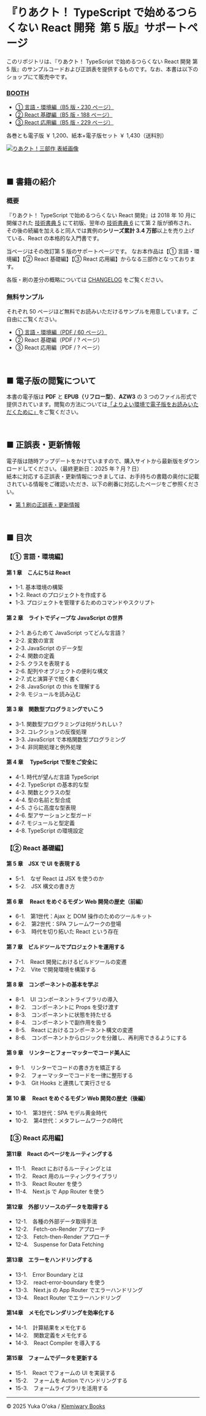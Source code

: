 # 『りあクト！ TypeScript で始めるつらくない React 開発 &nbsp;第 5 版』サポートページ

このリポジトリは、『りあクト！ TypeScript で始めるつらくない React 開発 第 5 版』のサンプルコードおよび正誤表を提供するものです。なお、本書は以下のショップにて販売中です。

### [BOOTH](https://oukayuka.booth.pm/)

- [① 言語・環境編（B5 版・230 ページ）](https://oukayuka.booth.pm/items/2368045)
- [② React 基礎編（B5 版・188 ページ）](https://oukayuka.booth.pm/items/2368019)
- [③ React 応用編（B5 版・229 ページ）](https://oukayuka.booth.pm/items/2367992)

各巻とも電子版 ￥ 1,200、紙本+電子版セット ￥ 1,430（送料別）

<a href="https://oukayuka.booth.pm/"><img src="./images/riakuto41-covers.png" alt="りあクト！三部作 表紙画像" /></a>

<br />

## ■ 書籍の紹介

### 概要

『りあクト！ TypeScript で始めるつらくない React 開発』は 2018 年 10 月に開催された [技術書典 5](https://techbookfest.org/event/tbf05) にて初版、翌年の [技術書典 6](https://techbookfest.org/event/tbf06) にて第 2 版が頒布され、その後の続編を加えると同人では異例の**シリーズ累計 3.4 万部**以上を売り上げている、React の本格的な入門書です。

当ページはその改訂第 5 版のサポートページです。
なお本作品は【① 言語・環境編】【② React 基礎編】【③ React 応用編】からなる三部作となっております。

各版・刷の差分の概略については [CHANGELOG](./CHANGELOG.md) をご覧ください。

### 無料サンプル

それぞれ 50 ページほど無料でお読みいただけるサンプルを用意しています。ご自由にご覧ください。

- [① 言語・環境編（PDF / 60 ページ）](./samples/riakuto4pt1-sample.pdf)
- ② React 基礎編（PDF / ? ページ）
- ③ React 応用編（PDF / ? ページ）

<br />

## ■ 電子版の閲覧について

本書の電子版は **PDF** と **EPUB（リフロー型）**、**AZW3** の 3 つのファイル形式で提供されています。閲覧の方法については[「よりよい環境で電子版をお読みいただくために」](./ebook-tips.md)をご覧ください。

<br />

## ■ 正誤表・更新情報

電子版は随時アップデートをかけていますので、購入サイトから最新版をダウンロードしてください。（最終更新日：2025 年 ? 月 ? 日）  
紙本に対応する正誤表・更新情報につきましては、お手持ちの書籍の奥付に記載されている情報をご確認いただき、以下の刷番に対応したページをご参照ください。

- [第 1 刷の正誤表・更新情報](./errata.md)

<br />

## ■ 目次

### 【① 言語・環境編】

#### 第 1 章　こんにちは React

- 1-1. 基本環境の構築
- 1-2. React のプロジェクトを作成する
- 1-3. プロジェクトを管理するためのコマンドやスクリプト

#### 第 2 章　ライトでディープな JavaScript の世界

- 2-1. あらためて JavaScript ってどんな言語？
- 2-2. 変数の宣言
- 2-3. JavaScript のデータ型
- 2-4. 関数の定義
- 2-5. クラスを表現する
- 2-6. 配列やオブジェクトの便利な構文
- 2-7. 式と演算子で短く書く
- 2-8. JavaScript の this を理解する
- 2-9. モジュールを読み込む

#### 第 3 章　関数型プログラミングでいこう

- 3-1. 関数型プログラミングは何がうれしい？
- 3-2. コレクションの反復処理
- 3-3. JavaScript で本格関数型プログラミング
- 3-4. 非同期処理と例外処理

#### 第 4 章　 TypeScript で型をご安全に

- 4-1. 時代が望んだ言語 TypeScript
- 4-2. TypeScript の基本的な型
- 4-3. 関数とクラスの型
- 4-4. 型の名前と型合成
- 4-5. さらに高度な型表現
- 4-6. 型アサーションと型ガード
- 4-7. モジュールと型定義
- 4-8. TypeScript の環境設定

### 【② React 基礎編】

#### 第 5 章　JSX で UI を表現する

- 5-1.　なぜ React は JSX を使うのか
- 5-2.　JSX 構文の書き方

#### 第 6 章　 React をめぐるモダン Web 開発の歴史（前編）

- 6-1.　第1世代：Ajax と DOM 操作のためのツールキット
- 6-2.　第2世代：SPA フレームワークの登場
- 6-3.　時代を切り拓いた React という存在

#### 第 7 章　ビルドツールでプロジェクトを運用する

- 7-1.　React 開発におけるビルドツールの変遷
- 7-2.　Vite で開発環境を構築する

#### 第 8 章　コンポーネントの基本を学ぶ

- 8-1.　UI コンポーネントライブラリの導入
- 8-2.　コンポーネントに Props を受け渡す
- 8-3.　コンポーネントに状態を持たせる
- 8-4.　コンポーネントで副作用を扱う
- 8-5.　React におけるコンポーネント構文の変遷
- 8-6.　コンポーネントからロジックを分離し、再利用できるようにする

#### 第 9 章　リンターとフォーマッターでコード美人に

- 9-1.　リンターでコードの書き方を矯正する
- 9-2.　フォーマッターでコードを一律に整形する
- 9-3.　Git Hooks と連携して実行させる

#### 第 10 章　 React をめぐるモダン Web 開発の歴史（後編）

- 10-1.　第3世代：SPA モデル黄金時代
- 10-2.　第4世代：メタフレームワークの時代

### 【③ React 応用編】

#### 第11章　React のページをルーティングする

- 11-1.　React におけるルーティングとは
- 11-2.　React 用のルーティングライブラリ
- 11-3.　React Router を使う
- 11-4.　Next.js で App Router を使う

#### 第12章　外部リソースのデータを取得する

- 12-1.　各種の外部データ取得手法
- 12-2.　Fetch-on-Render アプローチ
- 12-3.　Fetch-then-Render アプローチ
- 12-4.　Suspense for Data Fetching

#### 第13章　エラーをハンドリングする

- 13-1.　Error Boundary とは
- 13-2.　react-error-boundary を使う
- 13-3.　Next.js の App Router でエラーハンドリング
- 13-4.　React Router でエラーハンドリング

#### 第14章　メモ化でレンダリングを効率化する

- 14-1.　計算結果をメモ化する
- 14-2.　関数定義をメモ化する
- 14-3.　React Compiler を導入する

#### 第15章　フォームでデータを更新する

- 15-1.　React でフォームの UI を実装する
- 15-2.　フォームを Action でハンドリングする
- 15-3.　フォームライブラリを活用する

---

© 2025 Yuka O'oka / [Klemiwary Books](https://klemiwary.com/)

